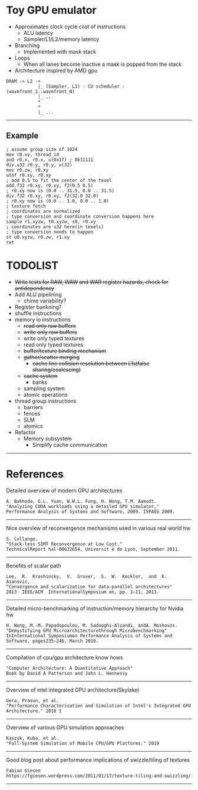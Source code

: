 # Toy GPU emulator
* Approximates clock cycle cost of instructions
    * ALU latency
    * Sampler/L1/L2/memory latency
* Branching
    * Implemented with mask stack
* Loops
    * When all lanes become inactive a mask is popped from the stack
* Architecture inspired by AMD gpu
```
DRAM -> L2 -+
            |_ (Sampler, L1) - CU scheduler - (wavefront_1..wavefront_N)
            |_ ...
            *
            *
            |_ ...
```
___
## Example
```assembly
; assume group size of 1024
mov r0.xy, thread_id
and r0.x, r0.x, u(0x1f) ; 0b11111
div.u32 r0.y, r0.y, u(32)
mov r0.zw, r0.xy
utof r0.xy, r0.xy
; add 0.5 to fit the center of the texel
add.f32 r0.xy, r0.xy, f2(0.5 0.5)
; r0.xy now is (0.0 .. 31.5, 0.0 .. 31.5)
div.f32 r0.xy, r0.xy, f2(32.0 32.0)
; r0.xy now is (0.0 .. 1.0, 0.0 .. 1.0)
; texture fetch
; coordinates are normalized
; type conversion and coordinate conversion happens here
sample r1.xyzw, t0.xyzw, s0, r0.xy
; coordinates are u32 here(in texels)
; type conversion needs to happen
st u0.xyzw, r0.zw, r1.xy
ret
```
# TODOLIST
* ~~Write tests for RAW, WAW and WAR register hazards, check for antidependency~~
* Add ALU pipelining
    * chime variability?
* Register bankning?
* shuffle instructions
* memory io instructions
    * ~~read only raw buffers~~
    * ~~write only raw buffers~~
    * write only typed textures
    * read only typed textures
    * ~~buffer/texture binding mechanism~~
    * ~~gather/scatter merging~~
        * ~~cache line collision resolution between L1s(false sharing/coalescing)~~
    * ~~cache system~~
        * banks
    * sampling system
    * atomic operations
* thread group instructions
    * barriers
    * fences
    * SLM
    * atomics
* Refactor
    * Memory subsystem
        * Simplify cache communication
___
# References
Detailed overview of modern GPU architectures
```
A. Bakhoda, G.L. Yuan, W.W.L. Fung, H. Wong, T.M. Aamodt.
"Analyzing CUDA workloads using a detailed GPU simulator,"
Performance Analysis of Systems and Software, 2009. ISPASS 2009.
```
___
Nice overview of reconvergence mechanisms used in various real world hw
```
S. Collange.
"Stack-less SIMT Reconvergence at Low Cost."
TechnicalReport hal-00622654, Universit ́e de Lyon, September 2011.
```
___

Benefits of scalar path
```
Lee,  R.  Krashinsky,  V.  Grover,  S.  W.  Keckler,  and  K.  Asanovic,
“Convergence and scalarization for data-parallel architectures"
2013  IEEE/ACM  InternationalSymposium on, pp. 1–11, 2013.
```
___
Detailed micro-benchmarking of instruction/memory hierarchy for Nvidia hw
```
H. Wong, M.-M. Papadopoulou, M. Sadooghi-Alvandi, andA. Moshovos.
"Demystifying GPU Microarchitecturethrough Microbenchmarking"
InInternational Symposiumon Performance Analysis of Systems and Software, pages235–246, March 2010.
```
___
Compilation of cpu/gpu architecture know hows
```
"Computer Architecture: A Quantitative Approach"
Book by David A Patterson and John L. Hennessy
```
___
Overview of intel integrated GPU architecture(Skylake)
```
Gera, Prasun, et al.
"Performance Characterisation and Simulation of Intel's Integrated GPU Architecture." 2018 I
```
___
Overview of various GPU simulation approaches
```
Kaszyk, Kuba, et al.
"Full-System Simulation of Mobile CPU/GPU Platforms." 2019
```
___
Good blog post about performance implications of swizzle/tiling of textures
```
Fabian Giesen
https://fgiesen.wordpress.com/2011/01/17/texture-tiling-and-swizzling/
```
___

